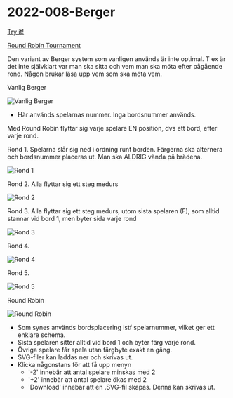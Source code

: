 # 2022-008-Berger

[Try it!](https://christernilsson.github.io/2022/008-Berger/)

[Round Robin Tournament](https://en.wikipedia.org/wiki/Round-robin_tournament)

Den variant av Berger system som vanligen används är inte optimal. T ex är det inte självklart var man ska sitta och vem man ska möta efter pågående rond. Någon brukar läsa upp vem som ska möta vem.

Vanlig Berger

![Vanlig Berger](6.PNG)

* Här används spelarnas nummer. Inga bordsnummer används.

Med Round Robin flyttar sig varje spelare EN position, dvs ett bord, efter varje rond.

Rond 1. Spelarna slår sig ned i ordning runt borden. Färgerna ska alternera och bordsnummer placeras ut. Man ska ALDRIG vända på brädena.

![Rond 1](rond1.PNG)

Rond 2. Alla flyttar sig ett steg medurs

![Rond 2](rond2.PNG)

Rond 3. Alla flyttar sig ett steg medurs, utom sista spelaren (F), som alltid stannar vid bord 1, men byter sida varje rond

![Rond 3](rond3.PNG)

Rond 4.

![Rond 4](rond4.PNG)

Rond 5.

![Rond 5](rond5.PNG)

Round Robin

![Round Robin](RoundRobin.PNG)
* Som synes används bordsplacering istf spelarnummer, vilket ger ett enklare schema.
* Sista spelaren sitter alltid vid bord 1 och byter färg varje rond.
* Övriga spelare får spela utan färgbyte exakt en gång.
* SVG-filer kan laddas ner och skrivas ut.
* Klicka någonstans för att få upp menyn
	* '-2' innebär att antal spelare minskas med 2
	* '+2' innebär att antal spelare ökas med 2
	* 'Download' innebär att en .SVG-fil skapas. Denna kan skrivas ut.